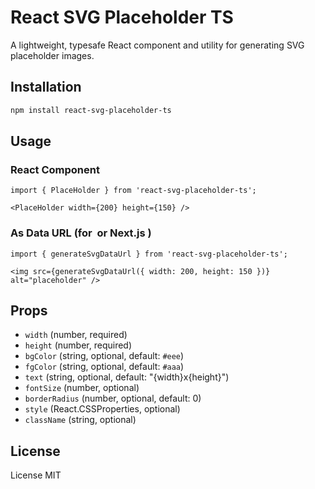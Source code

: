 # React SVG Placeholder TS

A lightweight, typesafe React component and utility for generating SVG placeholder images.

## Installation

```bash
npm install react-svg-placeholder-ts
```

## Usage

### React Component

```tsx
import { PlaceHolder } from 'react-svg-placeholder-ts';

<PlaceHolder width={200} height={150} />
```

### As Data URL (for <img> or Next.js <Image>)

```tsx
import { generateSvgDataUrl } from 'react-svg-placeholder-ts';

<img src={generateSvgDataUrl({ width: 200, height: 150 })} alt="placeholder" />
```

## Props

- `width` (number, required)
- `height` (number, required)
- `bgColor` (string, optional, default: `#eee`)
- `fgColor` (string, optional, default: `#aaa`)
- `text` (string, optional, default: "{width}x{height}")
- `fontSize` (number, optional)
- `borderRadius` (number, optional, default: 0)
- `style` (React.CSSProperties, optional)
- `className` (string, optional)

## License

License MIT